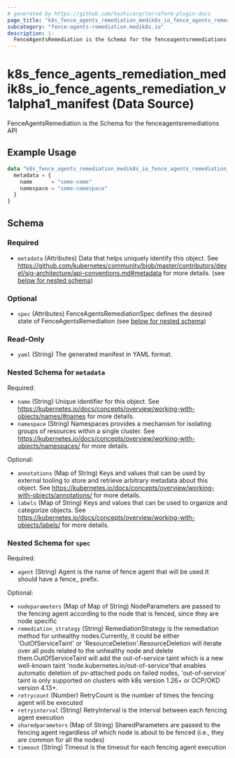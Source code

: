 ```yaml
---
# generated by https://github.com/hashicorp/terraform-plugin-docs
page_title: "k8s_fence_agents_remediation_medik8s_io_fence_agents_remediation_v1alpha1_manifest Data Source - terraform-provider-k8s"
subcategory: "fence-agents-remediation.medik8s.io"
description: |-
  FenceAgentsRemediation is the Schema for the fenceagentsremediations API
---
```


# k8s_fence_agents_remediation_medik8s_io_fence_agents_remediation_v1alpha1_manifest (Data Source)

FenceAgentsRemediation is the Schema for the fenceagentsremediations API

## Example Usage

```terraform
data "k8s_fence_agents_remediation_medik8s_io_fence_agents_remediation_v1alpha1_manifest" "example" {
  metadata = {
    name      = "some-name"
    namespace = "some-namespace"
  }
}
```

<!-- schema generated by tfplugindocs -->
## Schema

### Required

- `metadata` (Attributes) Data that helps uniquely identify this object. See https://github.com/kubernetes/community/blob/master/contributors/devel/sig-architecture/api-conventions.md#metadata for more details. (see [below for nested schema](#nestedatt--metadata))

### Optional

- `spec` (Attributes) FenceAgentsRemediationSpec defines the desired state of FenceAgentsRemediation (see [below for nested schema](#nestedatt--spec))

### Read-Only

- `yaml` (String) The generated manifest in YAML format.

<a id="nestedatt--metadata"></a>
### Nested Schema for `metadata`

Required:

- `name` (String) Unique identifier for this object. See https://kubernetes.io/docs/concepts/overview/working-with-objects/names/#names for more details.
- `namespace` (String) Namespaces provides a mechanism for isolating groups of resources within a single cluster. See https://kubernetes.io/docs/concepts/overview/working-with-objects/namespaces/ for more details.

Optional:

- `annotations` (Map of String) Keys and values that can be used by external tooling to store and retrieve arbitrary metadata about this object. See https://kubernetes.io/docs/concepts/overview/working-with-objects/annotations/ for more details.
- `labels` (Map of String) Keys and values that can be used to organize and categorize objects. See https://kubernetes.io/docs/concepts/overview/working-with-objects/labels/ for more details.


<a id="nestedatt--spec"></a>
### Nested Schema for `spec`

Required:

- `agent` (String) Agent is the name of fence agent that will be used.It should have a fence_ prefix.

Optional:

- `nodeparameters` (Map of Map of String) NodeParameters are passed to the fencing agent according to the node that is fenced, since they are node specific
- `remediation_strategy` (String) RemediationStrategy is the remediation method for unhealthy nodes.Currently, it could be either 'OutOfServiceTaint' or 'ResourceDeletion'.ResourceDeletion will iterate over all pods related to the unhealthy node and delete them.OutOfServiceTaint will add the out-of-service taint which is a new well-known taint 'node.kubernetes.io/out-of-service'that enables automatic deletion of pv-attached pods on failed nodes, 'out-of-service' taint is only supported on clusters with k8s version 1.26+ or OCP/OKD version 4.13+.
- `retrycount` (Number) RetryCount is the number of times the fencing agent will be executed
- `retryinterval` (String) RetryInterval is the interval between each fencing agent execution
- `sharedparameters` (Map of String) SharedParameters are passed to the fencing agent regardless of which node is about to be fenced (i.e., they are common for all the nodes)
- `timeout` (String) Timeout is the timeout for each fencing agent execution
